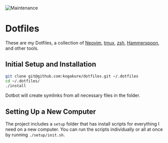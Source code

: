 ![Maintenance](https://img.shields.io/maintenance/yes/2023.svg)

# Dotfiles

These are my Dotfiles, a collection of [Neovim](https://neovim.io/), [tmux](https://tmux.github.io/), [zsh](http://zsh.sourceforge.net/), [Hammerspoon](http://www.hammerspoon.org/), and other tools.

## Initial Setup and Installation

```sh
git clone git@github.com:kogakure/dotfiles.git ~/.dotfiles
cd ~/.dotfiles/
./install
```

Dotbot will create symlinks from all necessary files in the folder.

## Setting Up a New Computer

The project includes a `setup` folder that has install scripts for everything I need on a new computer. You can run the scripts individually or all at once by running `./setup/init.sh`.
